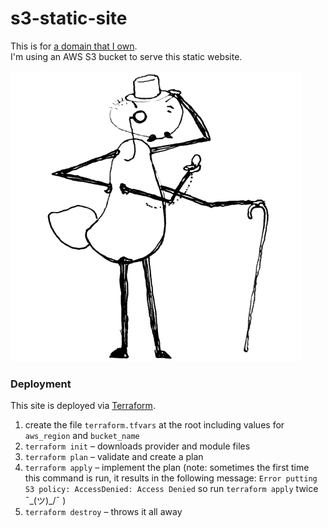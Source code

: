 # s3-static-site
This is for  [a domain that I own](http://www.ronsouthwick.com).  
I'm using an AWS S3 bucket to serve this static website.

![](images/regal_ant.gif)

### Deployment
This site is deployed via [Terraform](https://www.terraform.io/).  

1. create the file `terraform.tfvars` at the root including values for `aws_region` and `bucket_name`
2. `terraform init` – downloads provider and module files
3. `terraform plan` – validate and create a plan
4. `terraform apply` – implement the plan
  (note: sometimes the first time this command is run, it results in the following message:
  `Error putting S3 policy: AccessDenied: Access Denied`  so run `terraform apply` twice ¯\_(ツ)_/¯ )
5. `terraform destroy` – throws it all away